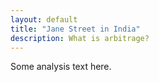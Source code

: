 ```yaml
---
layout: default
title: "Jane Street in India"
description: What is arbitrage?
---
```

Some analysis text here.
